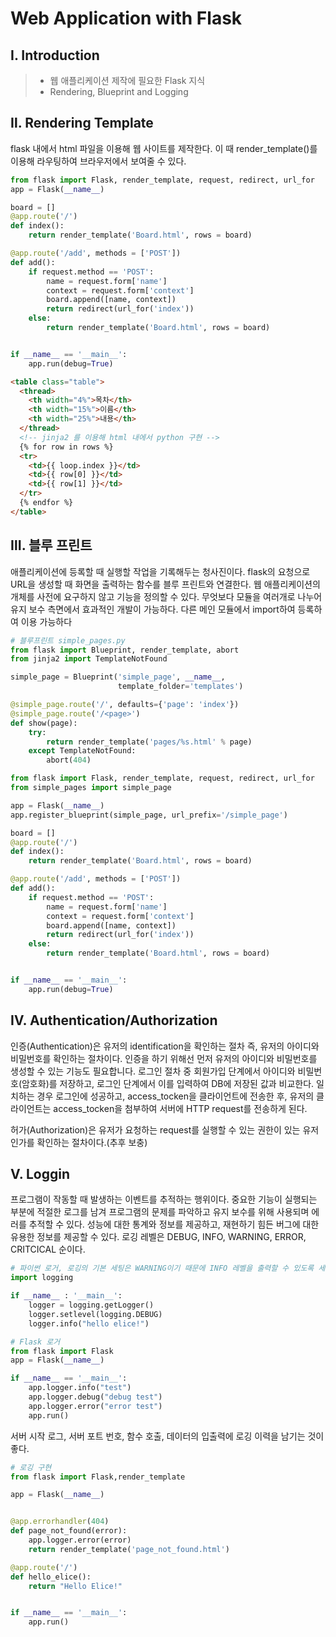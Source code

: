 # Web Application with Flask

## Ⅰ. Introduction

> - 웹 애플리케이션 제작에 필요한 Flask 지식
> - Rendering, Blueprint and Logging

## Ⅱ. Rendering Template

flask 내에서 html 파일을 이용해 웹 사이트를 제작한다. 이 때 render_template()를 이용해 라우팅하여 브라우저에서 보여줄 수 있다.

```python
from flask import Flask, render_template, request, redirect, url_for
app = Flask(__name__)

board = []
@app.route('/')
def index():
    return render_template('Board.html', rows = board)

@app.route('/add', methods = ['POST'])
def add():
    if request.method == 'POST':
        name = request.form['name']
        context = request.form['context']
        board.append([name, context])
        return redirect(url_for('index'))
    else:
        return render_template('Board.html', rows = board)


if __name__ == '__main__':
    app.run(debug=True)
```

```html
<table class="table">
  <thread>
    <th width="4%">목차</th>
    <th width="15%">이름</th>
    <th width="25%">내용</th>
  </thread>
  <!-- jinja2 를 이용해 html 내에서 python 구현 -->
  {% for row in rows %}
  <tr>
    <td>{{ loop.index }}</td>
    <td>{{ row[0] }}</td>
    <td>{{ row[1] }}</td>
  </tr>
  {% endfor %}
</table>
```

## Ⅲ. 블루 프린트

애플리케이션에 등록할 때 실행할 작업을 기록해두는 청사진이다. flask의 요청으로 URL을 생성할 때 화면을 출력하는 함수를 블루 프린트와 연결한다. 웹 애플리케이션의 개체를 사전에 요구하지 않고 기능을 정의할 수 있다. 무엇보다 모듈을 여러개로 나누어 유지 보수 측면에서 효과적인 개발이 가능하다. 다른 메인 모듈에서 import하여 등록하여 이용 가능하다

```python
# 블루프린트 simple_pages.py
from flask import Blueprint, render_template, abort
from jinja2 import TemplateNotFound

simple_page = Blueprint('simple_page', __name__,
                        template_folder='templates')

@simple_page.route('/', defaults={'page': 'index'})
@simple_page.route('/<page>')
def show(page):
    try:
        return render_template('pages/%s.html' % page)
    except TemplateNotFound:
        abort(404)
```

```python
from flask import Flask, render_template, request, redirect, url_for
from simple_pages import simple_page

app = Flask(__name__)
app.register_blueprint(simple_page, url_prefix='/simple_page')

board = []
@app.route('/')
def index():
    return render_template('Board.html', rows = board)

@app.route('/add', methods = ['POST'])
def add():
    if request.method == 'POST':
        name = request.form['name']
        context = request.form['context']
        board.append([name, context])
        return redirect(url_for('index'))
    else:
        return render_template('Board.html', rows = board)


if __name__ == '__main__':
    app.run(debug=True)
```

## Ⅳ. Authentication/Authorization

인증(Authentication)은 유저의 identification을 확인하는 절차 즉, 유저의 아이디와 비밀번호를 확인하는 절차이다. 인증을 하기 위해선 먼저 유저의 아이디와 비밀번호를 생성할 수 있는 기능도 필요합니다. 로그인 절차 중 회원가입 단계에서 아이디와 비밀번호(암호화)를 저장하고, 로그인 단계에서 이를 입력하여 DB에 저장된 값과 비교한다. 일치하는 경우 로그인에 성공하고, access_tocken을 클라이언트에 전송한 후, 유저의 클라이언트는 access_tocken을 첨부하여 서버에 HTTP request를 전송하게 된다.

허가(Authorization)은 유저가 요청하는 request를 실행할 수 있는 권한이 있는 유저인가를 확인하는 절차이다.(추후 보충)

## Ⅴ. Loggin

프로그램이 작동할 때 발생하는 이벤트를 추적하는 행위이다. 중요한 기능이 실행되는 부분에 적절한 로그를 남겨 프로그램의 문제를 파악하고 유지 보수를 위해 사용되며 에러를 추적할 수 있다. 성능에 대한 통계와 정보를 제공하고, 재현하기 힘든 버그에 대한 유용한 정보를 제공할 수 있다. 로깅 레벨은 DEBUG, INFO, WARNING, ERROR, CRITCICAL 순이다.

```python
# 파이썬 로거, 로깅의 기본 세팅은 WARNING이기 때문에 INFO 레벨을 출력할 수 있도록 세팅
import logging

if __name__ : '__main__':
    logger = logging.getLogger()
    logger.setlevel(logging.DEBUG)
    logger.info("hello elice!")
```

```python
# Flask 로거
from flask import Flask
app = Flask(__name__)

if __name__ == '__main__':
    app.logger.info("test")
    app.logger.debug("debug test")
    app.logger.error("error test")
    app.run()
```

서버 시작 로그, 서버 포트 번호, 함수 호출, 데이터의 입출력에 로깅 이력을 남기는 것이 좋다.

```python
# 로깅 구현
from flask import Flask,render_template

app = Flask(__name__)


@app.errorhandler(404)
def page_not_found(error):
    app.logger.error(error)
    return render_template('page_not_found.html')

@app.route('/')
def hello_elice():
    return "Hello Elice!"


if __name__ == '__main__':
    app.run()
```
